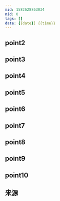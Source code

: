 ```yaml
---
mid: 1582628863034
nid: 0
tags: []
date: {{date}} {{time}}
---
```




## point2



## point3



## point4



## point5



## point6



## point7



## point8



## point9



## point10



## 来源


